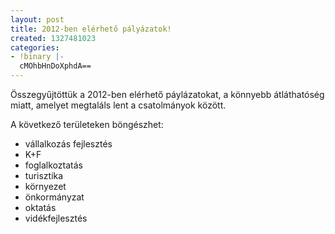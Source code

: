 ```yaml
---
layout: post
title: 2012-ben elérhető pályázatok!
created: 1327481023
categories:
- !binary |-
  cMOhbHnDoXphdA==
---
```

<p>Összegyűjtöttük a 2012-ben elérhető páylázatokat, a könnyebb átláthatóség miatt, amelyet megtaláls lent a csatolmányok között.</p><p>A következő területeken böngészhet:</p><ul><li>vállalkozás fejlesztés</li><li>K+F</li><li>foglalkoztatás</li><li>turisztika</li><li>környezet</li><li>önkormányzat</li><li>oktatás</li><li>vidékfejlesztés</li></ul>
